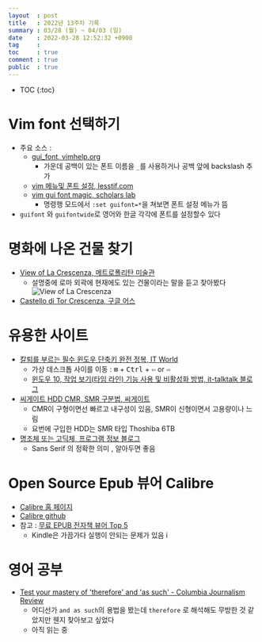 ```yaml
---
layout  : post
title   : 2022년 13주차 기록
summary : 03/28 (월) ~ 04/03 (일)
date    : 2022-03-28 12:52:32 +0900
tag     : 
toc     : true
comment : true
public  : true
---
```

* TOC
{:toc}

# Vim font 선택하기

* 주요 소스 : 
  * [gui_font, vimhelp.org](https://vimhelp.org/gui.txt.html#gui_font)
    * 가운데 공백이 있는 폰트 이름을 `_`를 사용하거나 공백 앞에 backslash 추가 
  * [vim 메뉴및 폰트 설정, lesstif.com](https://www.lesstif.com/system-admin/vim-42074135.html)
  * [vim gui font magic, scholars lab](https://scholarslab.lib.virginia.edu/blog/vim-gui-font-magic/)
    * 명령행 모드에서 `:set guifont=*`을 쳐보면 폰트 설정 메뉴가 뜸 
* `guifont` 와  `guifontwide`로 영어와 한글 각각에 폰트를 설정할수 있다 
  

# 명화에 나온 건물 찾기

* [View of La Crescenza, 메트로폴리탄 미술관](https://www.metmuseum.org/art/collection/search/435909)
  * 설명중에 로마 외곽에 현재에도 있는 건물이라는 말을 듣고 찾아봤다 
  ![View of La Crescenza](https://collectionapi.metmuseum.org/api/collection/v1/iiif/435909/796078/main-image)
* [Castello di Tor Crescenza, 구글 어스](https://earth.google.com/web/search/Roma+La+Crescenza/@41.96705133,12.47506425,55.33518202a,324.55522851d,35y,-43.79899475h,59.99972562t,0r/data=CnwaUhJMCiUweDEzMmY2NzIyODA3MGFhOGQ6MHgyMTJmNjkwNTM2ZDM2MWIwGdUuXAzU-0RAITJCLidX8yhAKhFSb21hIExhIENyZXNjZW56YRgBIAEiJgokCU41tlwjukVAEexX9s_TtEVAGcygc_72_iRAIR3OPvvA2yRA)

# 유용한 사이트

* [칼퇴를 부르는 필수 윈도우 단축키 완전 정복, IT World](https://www.itworld.co.kr/news/101382)
  * 가상 데스크톱 사이를 이동 : <kbd>⊞</kbd> + <kbd>Ctrl</kbd> + <kbd>⇦</kbd> or <kbd>⇨</kbd> 
  * [윈도우 10, 작업 보기(타임 라인) 기능 사용 및 비활성화 방법, it-talktalk 블로그](https://it-talktalk.tistory.com/949)
* [씨게이트 HDD CMR, SMR 구분법, 씨게이트](https://www.seagate.com/kr/ko/internal-hard-drives/cmr-smr-list/)
  * CMR이 구형이면선 빠르고 내구성이 있음, SMR이 신형이면서 고용량이나 느림 
  * 요번에 구입한 HDD는 SMR 타입 Thoshiba 6TB 
* [명조체 또는 고딕체, 프로그램 정보 블로그](https://m.blog.naver.com/PostView.naver?isHttpsRedirect=true&blogId=bea1116&logNo=220944872851)
  * Sans Serif 의 정확한 의미 , 알아두면 좋음 
    
    
# Open Source Epub 뷰어 Calibre

* [Calibre 홈 페이지](https://calibre-ebook.com/)
* [Calibre github](https://github.com/kovidgoyal/calibre)
* 참고 : [무료 EPUB 전자책 뷰어 Top 5](https://makemoneyskills.com/best-ebook-readers/)
  * Kindle은 가끔가다 실행이 안되는 문제가 있음 i

# 영어 공부

* [Test your mastery of 'therefore' and 'as such' - Columbia Journalism Review](https://www.cjr.org/language_corner/therefore-as-such.php)
  * 어디선가 `and as such`의 용법을 봤는데 `therefore` 로 해석해도 무방한 것 같았지만 웬지 찾아보고 싶었다
  * 아직 읽는 중
